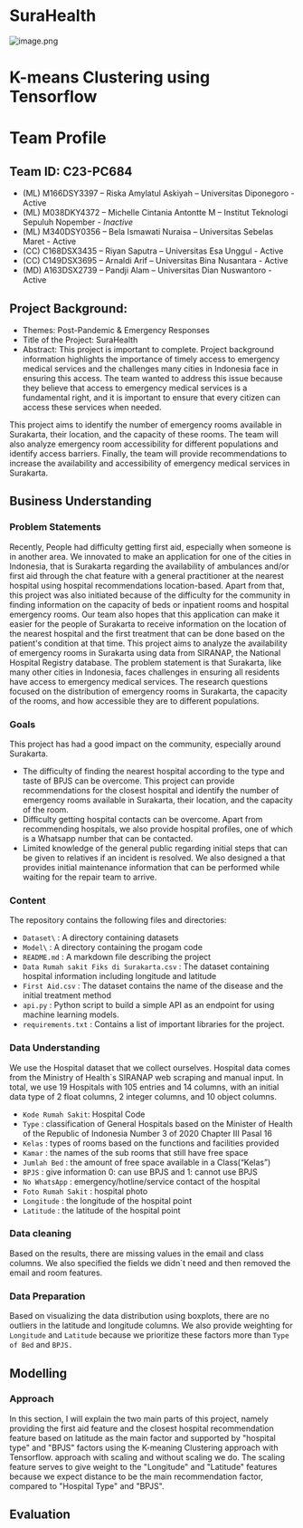 # SuraHealth
![image.png]( {https://raw.githubusercontent.com/capstone-surahealth/.github/main/logo%20SuraHealth.png} )

# K-means Clustering using Tensorflow
# Team Profile
## Team ID: C23-PC684
 - (ML) M166DSY3397 – Riska Amylatul Askiyah – Universitas Diponegoro - Active
 - (ML) M038DKY4372 – Michelle Cintania Antontte M – Institut Teknologi Sepuluh Nopember - *Inactive*
 - (ML) M340DSY0356 – Bela Ismawati Nuraisa – Universitas Sebelas Maret - Active
 - (CC) C168DSX3435 – Riyan Saputra – Universitas Esa Unggul - Active
 - (CC) C149DSX3695 – Arnaldi Arif – Universitas Bina Nusantara - Active
 - (MD) A163DSX2739 – Pandji Alam – Universitas Dian Nuswantoro - Active

## Project Background:
- Themes:
  Post-Pandemic & Emergency Responses
- Title of the Project:
  SuraHealth
- Abstract:
  This project is important to complete. Project background information highlights the importance of timely access to emergency medical services and the challenges many cities in Indonesia face in ensuring this access. The team wanted to address this issue because they believe that access to emergency medical services is a fundamental right, and it is important to ensure that every citizen can access these services when needed.

This project aims to identify the number of emergency rooms available in Surakarta, their location, and the capacity of these rooms. The team will also analyze emergency room accessibility for different populations and identify access barriers. Finally, the team will provide recommendations to increase the availability and accessibility of emergency medical services in Surakarta.

## Business Understanding
### Problem Statements
  Recently, People had difficulty getting first aid, especially when someone is in another area. We innovated to make an application for one of the cities in Indonesia,  that is Surakarta regarding the availability of ambulances and/or first aid through the chat feature with a general practitioner at the nearest hospital using hospital recommendations location-based. Apart from that, this project was also initiated because of the difficulty for the community in finding information on the capacity of beds or inpatient rooms and hospital emergency rooms. Our team also hopes that this application can make it easier for the people of Surakarta to receive information on the location of the nearest hospital and the first treatment that can be done based on the patient's condition at that time.
This project aims to analyze the availability of emergency rooms in Surakarta using data from SIRANAP, the National Hospital Registry database. The problem statement is that Surakarta, like many other cities in Indonesia, faces challenges in ensuring all residents have access to emergency medical services. The research questions focused on the distribution of emergency rooms in Surakarta, the capacity of the rooms, and how accessible they are to different populations.

###  Goals
  This project has had a good impact on the community, especially around Surakarta.
- The difficulty of finding the nearest hospital according to the type and taste of BPJS can be overcome. This project can provide recommendations for the closest hospital and identify the number of emergency rooms available in Surakarta, their location, and the capacity of the room.
- Difficulty getting hospital contacts can be overcome. Apart from recommending hospitals, we also provide hospital profiles, one of which is a Whatsapp number that can be contacted.
- Limited knowledge of the general public regarding initial steps that can be given to relatives if an incident is resolved. We also designed a <first aid kit> that provides initial maintenance information that can be performed while waiting for the repair team to arrive.

### Content
The repository contains the following files and directories:
- `Dataset\` : A directory containing datasets
- `Model\` : A directory containing the progam code
- ```README.md``` : A markdown file describing the project
- `Data Rumah sakit Fiks di Surakarta.csv` : The dataset containing hospital information including longitude and latitude
- `First Aid.csv` : The dataset contains the name of the disease and the initial treatment method
- `api.py` : Python script to build a simple API as an endpoint for using machine learning models.
- `requirements.txt` : Contains a list of important libraries for the project.

### Data Understanding
We use the Hospital dataset that we collect ourselves. Hospital data comes from the Ministry of Health`s SIRANAP web scraping and manual input.
In total, we use 19 Hospitals with 105 entries and 14 columns, with an initial data type of 2 float columns, 2 integer columns, and 10 object columns.
- `Kode Rumah Sakit`: Hospital Code
- `Type` : classification of General Hospitals based on the Minister of Health of the Republic of Indonesia Number 3 of 2020 Chapter III Pasal 16
- `Kelas` : types of rooms based on the functions and facilities provided
- `Kamar` : the names of the sub rooms that still have free space
- `Jumlah Bed` : the amount of free space available in a Class(“Kelas”)
- `BPJS` : give information 0: can use BPJS and 1: cannot use BPJS
- `No WhatsApp` : emergency/hotline/service contact of the hospital 
- `Foto Rumah Sakit` : hospital photo
- `Longitude` : the longitude of the hospital point
- `Latitude` : the latitude of the hospital point

### Data cleaning
Based on the results, there are missing values in the email and class columns. We also specified the fields we didn`t need and then removed the email and room features.

### Data Preparation
Based on visualizing the data distribution using boxplots, there are no outliers in the latitude and longitude columns.
We also provide weighting for `Longitude` and `Latitude` because we prioritize these factors more than `Type of Bed` and `BPJS.`


## Modelling
### Approach
In this section, I will explain the two main parts of this project, namely providing the first aid feature and the closest hospital recommendation feature based on latitude as the main factor and supported by "hospital type" and "BPJS" factors using the K-meaning Clustering approach with Tensorflow.
approach with scaling and without scaling we do. The scaling feature serves to give weight to the "Longitude" and "Latitude" features because we expect distance to be the main recommendation factor, compared to "Hospital Type" and "BPJS".

## Evaluation

